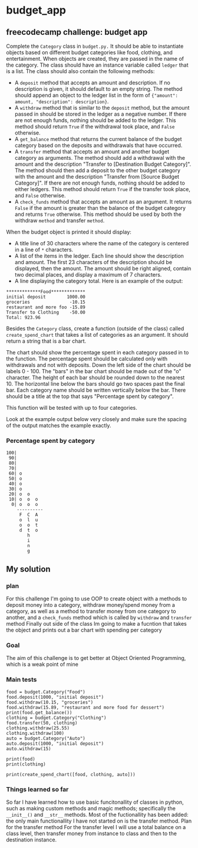 # budget_app
## freecodecamp challenge: budget app

Complete the `Category` class in `budget.py.` It should be able to instantiate objects based on different budget categories like food, clothing, and entertainment. When objects are created, they are passed in the name of the category. The class should have an instance variable called `ledger` that is a list. The class should also contain the following methods:

- A `deposit` method that accepts an amount and description. If no description is given, it should default to an empty string. The method should append an object to the ledger list in the form of `{"amount": amount, "description": description}`.
- A `withdraw` method that is similar to the `deposit` method, but the amount passed in should be stored in the ledger as a negative number. If there are not enough funds, nothing should be added to the ledger. This method should return `True` if the withdrawal took place, and `False` otherwise.
- A `get_balance` method that returns the current balance of the budget category based on the deposits and withdrawals that have occurred.
- A `transfer` method that accepts an amount and another budget category as arguments. The method should add a withdrawal with the amount and the description "Transfer to [Destination Budget Category]". The method should then add a deposit to the other budget category with the amount and the description "Transfer from [Source Budget Category]". If there are not enough funds, nothing should be added to either ledgers. This method should return `True` if the transfer took place, and `False` otherwise.
- A `check_funds` method that accepts an amount as an argument. It returns `False` if the amount is greater than the balance of the budget category and returns `True` otherwise. This method should be used by both the withdraw `method` and transfer `method`.

When the budget object is printed it should display:

- A title line of 30 characters where the name of the category is centered in a line of `*` characters.
- A list of the items in the ledger. Each line should show the description and amount. The first 23 characters of the description should be displayed, then the amount. The amount should be right aligned, contain two decimal places, and display a maximum of 7 characters.
- A line displaying the category total.
Here is an example of the output:

```
*************Food*************
initial deposit        1000.00
groceries               -10.15
restaurant and more foo -15.89
Transfer to Clothing    -50.00
Total: 923.96
```

Besides the `Category` class, create a function (outside of the class) called `create_spend_chart` that takes a list of categories as an argument. It should return a string that is a bar chart.

The chart should show the percentage spent in each category passed in to the function. The percentage spent should be calculated only with withdrawals and not with deposits. Down the left side of the chart should be labels 0 - 100. The "bars" in the bar chart should be made out of the "o" character. The height of each bar should be rounded down to the nearest 10. The horizontal line below the bars should go two spaces past the final bar. Each category name should be written vertically below the bar. There should be a title at the top that says "Percentage spent by category".

This function will be tested with up to four categories.

Look at the example output below very closely and make sure the spacing of the output matches the example exactly.

### Percentage spent by category
```
100|          
 90|          
 80|          
 70|          
 60| o        
 50| o        
 40| o        
 30| o        
 20| o  o     
 10| o  o  o  
  0| o  o  o  
    ----------
     F  C  A  
     o  l  u  
     o  o  t  
     d  t  o  
        h     
        i     
        n     
        g     
```

## My solution 

### plan
For this challenge I'm going to use OOP to create object with a methods to deposit money into a category, withdraw money/spend money from a category, as well as a method to transfer money from one category to another, and a `check_funds` method which is called by `withdraw` and `transfer` method
Finally out side of the class Im going to make a fucntion that takes the object and prints out a bar chart with spending per category

### Goal
The aim of this challenge is to get better at Object Oriented Programming, which is a weak point of mine

### Main tests

```
food = budget.Category("Food")
food.deposit(1000, "initial deposit")
food.withdraw(10.15, "groceries")
food.withdraw(15.89, "restaurant and more food for dessert")
print(food.get_balance())
clothing = budget.Category("Clothing")
food.transfer(50, clothing)
clothing.withdraw(25.55)
clothing.withdraw(100)
auto = budget.Category("Auto")
auto.deposit(1000, "initial deposit")
auto.withdraw(15)

print(food)
print(clothing)

print(create_spend_chart([food, clothing, auto]))
```

### Things learned so far
So far I have learned how to use basic funcitonallity of classes in python, such as making custom methods and magic methods; specifically the `__init__()` and `__str__` methods. Most of the fuctionallity has been added: the only main functionallity I have not started on is the transfer method. 
Plan for the transfer method
For the transfer level I will use a total balance on a class level, then transfer money from instance to class and then to the destination instance. 